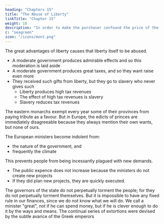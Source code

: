 ```yaml
---
heading: "Chapters 15"
title: "The Abuse of Liberty"
linkTitle: "Chapter 15"
weight: 10
description: "In order to make the purchaser confound the price of the commodity with the tax, there must be some proportion between the tax and the value of the commodity"
c: "seagreen"
icon: "/icons/mont.png"
---
```



The great advantages of liberty causes that liberty itself to be abused.
- A moderate government produces admirable effects and so this moderation is laid aside
- A moderate government produces great taxes, and so they want raise even more
- They received such gifts from liberty, but they go to slavery who never gives such
  - Liberty produces high tax revenues
  - The effect of high tax revenues is slavery
  - Slavery reduces tax revenues

The eastern monarchs exempt every year some of their provinces from paying tribute as a favour. But in Europe, the edicts of princes are immediately disagreeable because they always mention their own wants, but none of ours.

The European ministers become indolent from:
- the nature of the government, and
- frequently the climate

This prevents people from being incessantly plagued with new demands. 
- The public expence does not increase because the ministers do not create new projects
- If they did plan new projects, they are quickly executed. 

The governors of the state do not perpetually torment the people; for they do not perpetually torment themselves. But it is impossible to have any fixed rule in our finances, since we do not know what we will do. We call a minister "great", not if he can spend money, but if he is clever enough to do it by the ways and means. The continual series of extortions were devised by the subtle avarice of the Greek emperors


